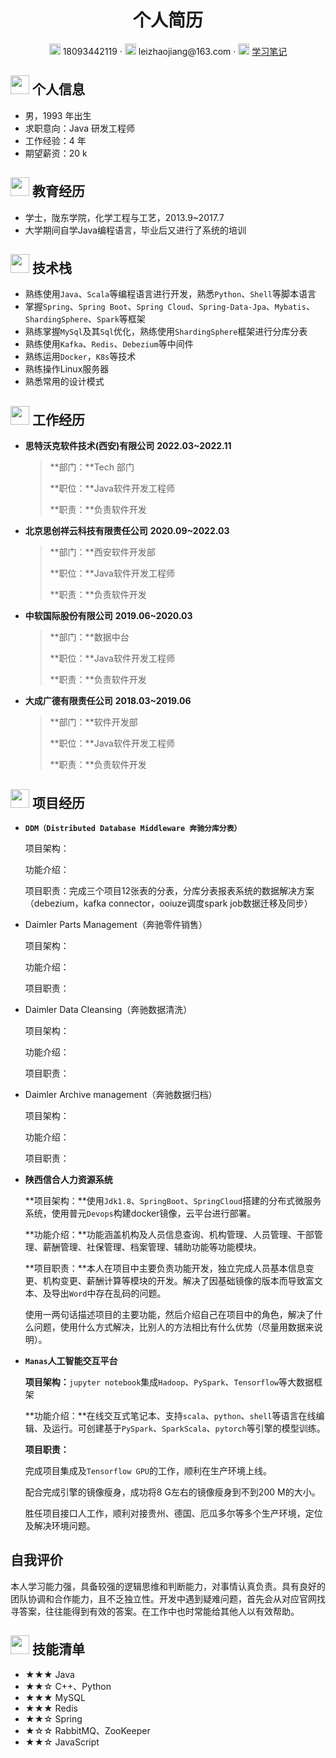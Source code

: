  <center>
     <h1>个人简历</h1>
     <div>
         <span>
             <img src="assets/phone-solid.svg" width="18px">
             18093442119
         </span>
         ·
         <span>
             <img src="assets/envelope-solid.svg" width="18px">
             leizhaojiang@163.com
         </span>
         ·
         <span>
             <img src="assets/github-brands.svg" width="18px">
             <a href="https://github.com/leizhaojiang/advanced-programming-note">学习笔记</a>
         </span>
     </div>
 </center>



 ## <img src="assets/info-circle-solid.svg" width="30px"> 个人信息 

 - 男，1993 年出生
 - 求职意向：Java 研发工程师
 - 工作经验：4 年
 - 期望薪资：20 k

## <img src="assets/graduation-cap-solid.svg" width="30px"> 教育经历

- 学士，陇东学院，化学工程与工艺，2013.9~2017.7
- 大学期间自学Java编程语言，毕业后又进行了系统的培训

## <img src="assets/tools-solid.svg" width="30px"> 技术栈

- 熟练使用`Java`、`Scala`等编程语言进行开发，熟悉`Python`、`Shell`等脚本语言
- 掌握`Spring`、`Spring Boot`、`Spring Cloud`、`Spring-Data-Jpa`、`Mybatis`、`ShardingSphere`、`Spark`等框架
- 熟练掌握`MySql`及其`Sql`优化，熟练使用`ShardingSphere`框架进行分库分表
- 熟练使用`Kafka`、`Redis`、`Debezium`等中间件
- 熟练运用`Docker`，`K8s`等技术
- 熟练操作Linux服务器
- 熟悉常用的设计模式

## <img src="assets/briefcase-solid.svg" width="30px"> 工作经历

- **思特沃克软件技术(西安)有限公司**    													     **2022.03~2022.11**

   > **部门：**Tech 部门
   >
   > **职位：**Java软件开发工程师
   >
   > **职责：**负责软件开发
   
- **北京思创祥云科技有限责任公司**                                                               **2020.09~2022.03**

   > **部门：**西安软件开发部
   >
   > **职位：**Java软件开发工程师
   >
   > **职责：**负责软件开发
   
- **中软国际股份有限公司**                                                                             **2019.06~2020.03**

   > **部门：**数据中台
   >
   > **职位：**Java软件开发工程师
   >
   > **职责：**负责软件开发
   
- **大成广德有限责任公司**                                                                             **2018.03~2019.06**

   > **部门：**软件开发部
   >
   > **职位：**Java软件开发工程师
   >
   > **职责：**负责软件开发
   
   

## <img src="assets/project-diagram-solid.svg" width="30px"> 项目经历

- **`DDM（Distributed Database Middleware 奔驰分库分表）`**

  项目架构：

  功能介绍：

  项目职责：完成三个项目12张表的分表，分库分表报表系统的数据解决方案（debezium，kafka connector，ooiuze调度spark job数据迁移及同步）

  

- Daimler Parts Management（奔驰零件销售）

  项目架构：

  功能介绍：

  项目职责：



- Daimler Data Cleansing（奔驰数据清洗）

  项目架构：

  功能介绍：

  项目职责：

  

- Daimler Archive management（奔驰数据归档）

  项目架构：

  功能介绍：

  项目职责：





  

- **陕西信合人力资源系统**

  

  **项目架构：**使用`Jdk1.8`、`SpringBoot`、`SpringCloud`搭建的分布式微服务系统，使用普元`Devops`构建docker镜像，云平台进行部署。
  
  
  
  **功能介绍：**功能涵盖机构及人员信息查询、机构管理、人员管理、干部管理、薪酬管理、社保管理、档案管理、辅助功能等功能模块。 
  
  
  
  **项目职责：**本人在项目中主要负责功能开发，独立完成人员基本信息变更、机构变更、薪酬计算等模块的开发。解决了因基础镜像的版本而导致富文本、及导出`Word`中存在乱码的问题。
  
  
  
  使用一两句话描述项目的主要功能，然后介绍自己在项目中的角色，解决了什么问题，使用什么方式解决，比别人的方法相比有什么优势（尽量用数据来说明）。
  
  
  
- **`Manas`人工智能交互平台**

  
  
  **项目架构：**`jupyter notebook`集成`Hadoop`、`PySpark`、`Tensorflow`等大数据框架
  
  **功能介绍：**在线交互式笔记本、支持`scala`、`python`、`shell`等语言在线编辑、及运行。可创建基于`PySpark`、`SparkScala`、`pytorch`等引擎的模型训练。
  
  **项目职责：**
  
  完成项目集成及`Tensorflow GPU`的工作，顺利在生产环境上线。
  
  配合完成引擎的镜像瘦身，成功将8 G左右的镜像瘦身到不到200 M的大小。
  
  胜任项目接口人工作，顺利对接贵州、德国、厄瓜多尔等多个生产环境，定位及解决环境问题。
  
  
  
## 自我评价

​       本人学习能力强，具备较强的逻辑思维和判断能力，对事情认真负责。具有良好的团队协调和合作能力，且不乏独立性。开发中遇到疑难问题，首先会从对应官网找寻答案，往往能得到有效的答案。在工作中也时常能给其他人以有效帮助。



## <img src="assets/tools-solid.svg" width="30px"> 技能清单

- ★★★ Java
- ★★☆ C++、Python
- ★★★ MySQL
- ★★★ Redis
- ★★☆ Spring
- ★☆☆ RabbitMQ、ZooKeeper
- ★★☆ JavaScript